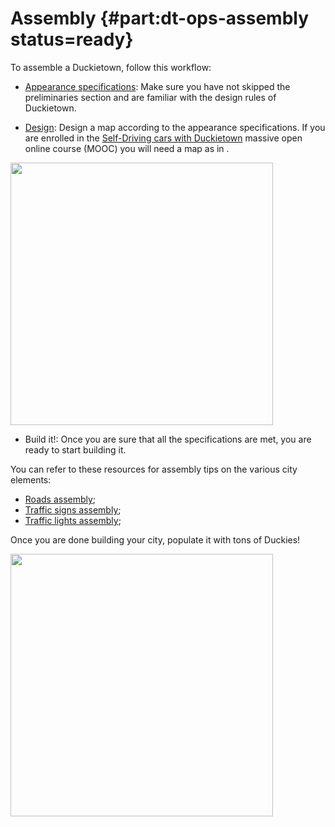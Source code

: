 # Assembly {#part:dt-ops-assembly status=ready}

To assemble a Duckietown, follow this workflow:

* [Appearance specifications](#dt-ops-appearance-specifications): Make sure you have not skipped the preliminaries section and are familiar with the design rules of Duckietown.

* [Design](#dt-ops-appearance-specifications): Design a map according to the appearance specifications. If you are enrolled in the [Self-Driving cars with Duckietown](https://www.edx.org/course/self-driving-cars-with-duckietown) massive open online course (MOOC) you will need a map as in [](#fig:mooc-map).

<div figure-id="fig:mooc-map" figure-caption="The navigation stater track is the official map of the Self-Driving Cars with Duckietown MOOC.">
  <img src="mooc-map-21.png" style='width: 30em; height:auto'/>
</div>

* Build it!: Once you are sure that all the specifications are met, you are ready to start building it.

You can refer to these resources for assembly tips on the various city elements:

- [Roads assembly](#dt-ops-tiles);
- [Traffic signs assembly](#dt-ops-city-traffic-signs);
- [Traffic lights assembly](#traffic-light-assembly-18);

Once you are done building your city, populate it with tons of Duckies!

<div figure-id="fig:tons-of-duckies" figure-caption="Just another day in Duckietown: the city of joy and relaxed introspection">
  <img src="tons-of-duckies.jpg" style='width: 30em; height:auto'/>
</div>
